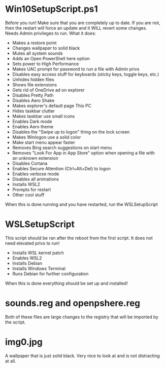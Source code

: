 Win10SetupScript.ps1
====================
Before you run!
Make sure that you are completely up to date. If you are not, then the restart will force an update and it WILL revert some changes.
Needs Admin privileges to run.
What it does:
* Makes a restore point
* Changes wallpaper to solid black
* Mutes all system sounds
* Adds an Open PowerShell here option
* Sets power to High Performance
* Makes UAC prompt for password to run a file with Admin privs
* Disables easy access stuff for keyboards (sticky keys, toggle keys, etc.)
* Unhides hidden files
* Shows file extensions
* Gets rid of OneDrive ad on explorer
* Disables Pretty Path
* Disables Aero Shake
* Makes explorer's default page This PC
* Hides taskbar clutter
* Makes taskbar use small icons
* Enables Dark mode
* Enables Aero theme
* Disables the "Swipe up to logon" thing on the lock screen
* Makes Winlogon use a solid color
* Make start menu appear faster
* Removes Bing search suggestions on start menu
* Removes "Look For App in App Store" option when opening a file with an unknown extension
* Disables Cortana
* Enables Secure Attention (Ctrl+Alt+Del) to logon
* Enables verbose mode
* Disables all animations
* Installs WSL2
* Prompts for restart
* Other cool stuff

When this is done running and you have restarted, run the WSLSetupScript 

WSLSetupScript
==============
This script should be ran after the reboot from the first script. It does not need elevated privs to run!
* Installs WSL kernel patch
* Enables WSL2
* Installs Debian
* Installs Windows Terminal
* Runs Debian for further configuration

When this is done everything should be set up and installed!

sounds.reg and openpshere.reg
=============================
Both of these files are large changes to the registry that will be imported by the script.

img0.jpg
========
A wallpaper that is just solid black. Very nice to look at and is not distracting at all.
